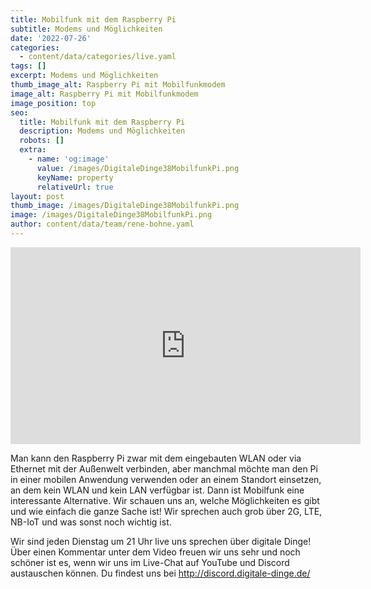 ```yaml
---
title: Mobilfunk mit dem Raspberry Pi
subtitle: Modems und Möglichkeiten
date: '2022-07-26'
categories:
  - content/data/categories/live.yaml
tags: []
excerpt: Modems und Möglichkeiten
thumb_image_alt: Raspberry Pi mit Mobilfunkmodem
image_alt: Raspberry Pi mit Mobilfunkmodem
image_position: top
seo:
  title: Mobilfunk mit dem Raspberry Pi
  description: Modems und Möglichkeiten
  robots: []
  extra:
    - name: 'og:image'
      value: /images/DigitaleDinge38MobilfunkPi.png
      keyName: property
      relativeUrl: true
layout: post
thumb_image: /images/DigitaleDinge38MobilfunkPi.png
image: /images/DigitaleDinge38MobilfunkPi.png
author: content/data/team/rene-bohne.yaml
---
```

<iframe width="560" height="315"
src="https://www.youtube-nocookie.com/embed/OyYZpqlMoCk?modestbranding=1"
frameborder="0" allow="accelerometer; autoplay; encrypted-media;
gyroscope; picture-in-picture" allowfullscreen>\\\</iframe>

Man kann den Raspberry Pi zwar mit dem eingebauten WLAN oder via Ethernet mit der Außenwelt verbinden, aber manchmal möchte man den Pi in einer mobilen Anwendung verwenden oder an einem Standort einsetzen, an dem kein WLAN und kein LAN verfügbar ist. Dann ist Mobilfunk eine interessante Alternative. Wir schauen uns an, welche Möglichkeiten es gibt und wie einfach die ganze Sache ist! Wir sprechen auch grob über 2G, LTE, NB-IoT und was sonst noch wichtig ist.

Wir sind jeden Dienstag um 21 Uhr live uns sprechen über digitale Dinge! Über einen Kommentar unter dem Video freuen wir uns sehr und noch schöner ist es, wenn wir uns im Live-Chat auf YouTube und Discord austauschen können. Du findest uns bei http://discord.digitale-dinge.de/
